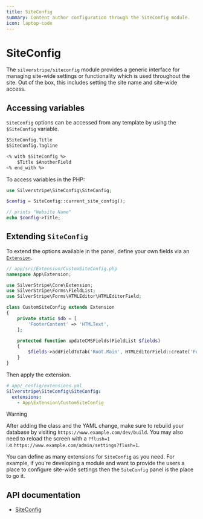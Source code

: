 ```yaml
---
title: SiteConfig
summary: Content author configuration through the SiteConfig module.
icon: laptop-code
---
```


# SiteConfig

The `silverstripe/siteconfig` module provides a generic interface for managing site-wide settings or functionality which is used
throughout the site. Out of the box, this includes setting the site name and site-wide access.

## Accessing variables

`SiteConfig` options can be accessed from any template by using the `$SiteConfig` variable.

```ss
$SiteConfig.Title
$SiteConfig.Tagline

<% with $SiteConfig %>
    $Title $AnotherField
<% end_with %>
```

To access variables in the PHP:

```php
use Silverstripe\SiteConfig\SiteConfig;

$config = SiteConfig::current_site_config();

// prints "Website Name"
echo $config->Title;
```

## Extending `SiteConfig`

To extend the options available in the panel, define your own fields via an [`Extension`](api:SilverStripe\Core\Extension).

```php
// app/src/Extension/CustomSiteConfig.php
namespace App\Extension;

use SilverStripe\Core\Extension;
use SilverStripe\Forms\FieldList;
use SilverStripe\Forms\HTMLEditor\HTMLEditorField;

class CustomSiteConfig extends Extension
{
    private static $db = [
        'FooterContent' => 'HTMLText',
    ];

    protected function updateCMSFields(FieldList $fields)
    {
        $fields->addFieldToTab('Root.Main', HTMLEditorField::create('FooterContent', 'Footer Content'));
    }
}
```

Then apply the extension.

```yml
# app/_config/extensions.yml
Silverstripe\SiteConfig\SiteConfig:
  extensions:
    - App\Extension\CustomSiteConfig
```

> [!WARNING]
> After adding the class and the YAML change, make sure to rebuild your database by visiting `https://www.example.com/dev/build`.
> You may also need to reload the screen with a `?flush=1` i.e.`https://www.example.com/admin/settings?flush=1`.

You can define as many extensions for `SiteConfig` as you need. For example, if you're developing a module and want to
provide the users a place to configure site-wide settings then the `SiteConfig` panel is the place to go it.

## API documentation

- [SiteConfig](api:SilverStripe\SiteConfig\SiteConfig)

